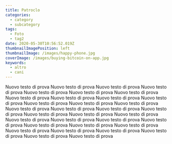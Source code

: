 ```yaml
---
title: Patroclo
categories:
  - category
  - subcategory
tags:
  - Foto
  - tag2
date: 2020-05-30T10:56:52.019Z
thumbnailImagePosition: left
thumbnailImage: /images/happy-phone.jpg
coverImage: /images/buying-bitcoin-on-app.jpg
keywords:
  - altro
  - cani
---
```

Nuovo testo di prova Nuovo testo di prova Nuovo testo di prova Nuovo testo di prova Nuovo testo di prova Nuovo testo di prova Nuovo testo di prova Nuovo testo di prova Nuovo testo di prova Nuovo testo di prova Nuovo testo di prova Nuovo testo di prova Nuovo testo di prova Nuovo testo di prova Nuovo testo di prova Nuovo testo di prova Nuovo testo di prova Nuovo testo di prova Nuovo testo di prova Nuovo testo di prova Nuovo testo di prova Nuovo testo di prova Nuovo testo di prova Nuovo testo di prova Nuovo testo di prova Nuovo testo di prova Nuovo testo di prova Nuovo testo di prova Nuovo testo di prova Nuovo testo di prova Nuovo testo di prova Nuovo testo di prova Nuovo testo di prova Nuovo testo di prova